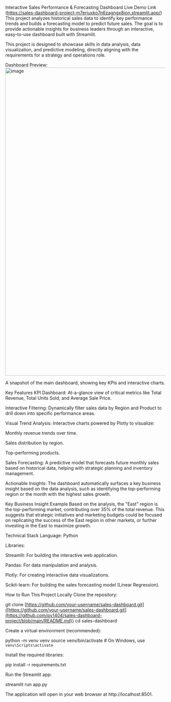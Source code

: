 Interactive Sales Performance & Forecasting Dashboard
Live Demo Link (https://sales-dashboard-project-m7erjuxko7n6zagngx8ion.streamlit.app/)
This project analyzes historical sales data to identify key performance trends and builds a forecasting model to predict future sales. The goal is to provide actionable insights for business leaders through an interactive, easy-to-use dashboard built with Streamlit.

This project is designed to showcase skills in data analysis, data visualization, and predictive modeling, directly aligning with the requirements for a strategy and operations role.

Dashboard Preview:
<img width="1919" height="968" alt="image" src="https://github.com/user-attachments/assets/d5deb19b-8718-484a-8be4-ea1cbf534e30" />

A snapshot of the main dashboard, showing key KPIs and interactive charts.

Key Features
KPI Dashboard: At-a-glance view of critical metrics like Total Revenue, Total Units Sold, and Average Sale Price.

Interactive Filtering: Dynamically filter sales data by Region and Product to drill down into specific performance areas.

Visual Trend Analysis: Interactive charts powered by Plotly to visualize:

Monthly revenue trends over time.

Sales distribution by region.

Top-performing products.

Sales Forecasting: A predictive model that forecasts future monthly sales based on historical data, helping with strategic planning and inventory management.

Actionable Insights: The dashboard automatically surfaces a key business insight based on the data analysis, such as identifying the top-performing region or the month with the highest sales growth.

Key Business Insight Example
Based on the analysis, the "East" region is the top-performing market, contributing over 35% of the total revenue. This suggests that strategic initiatives and marketing budgets could be focused on replicating the success of the East region in other markets, or further investing in the East to maximize growth.

Technical Stack
Language: Python

Libraries:

Streamlit: For building the interactive web application.

Pandas: For data manipulation and analysis.

Plotly: For creating interactive data visualizations.

Scikit-learn: For building the sales forecasting model (Linear Regression).

How to Run This Project Locally
Clone the repository:

git clone [https://github.com/your-username/sales-dashboard.git]([https://github.com/your-username/sales-dashboard.git](https://github.com/pv1404/sales-dashboard-project/blob/main/README.md))
cd sales-dashboard

Create a virtual environment (recommended):

python -m venv venv
source venv/bin/activate  # On Windows, use `venv\Scripts\activate`

Install the required libraries:

pip install -r requirements.txt

Run the Streamlit app:

streamlit run app.py

The application will open in your web browser at http://localhost:8501.
